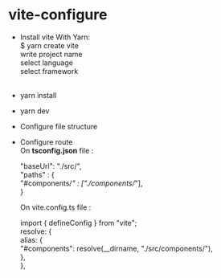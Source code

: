 # vite-configure

- Install vite With Yarn: <br>
    $ yarn create vite <br>
    write project name <br>
    select language <br>
    select framework <br> <br>

- yarn install <br>
- yarn dev <br> 
- Configure file structure <br> 
- Configure route <br>
  On <b>tsconfig.json</b> file :  <br>

  "baseUrl": "./src/", <br>
    "paths" : { <br>
      "#components/*" : ["./components/*"], <br>
    } <br> 

  On vite.config.ts file : <br>

  import { defineConfig } from "vite"; <br>
  resolve: { <br>
    alias: { <br>
      "#components": resolve(__dirname, "./src/components/"), <br>
    }, <br>
  }, <br>

